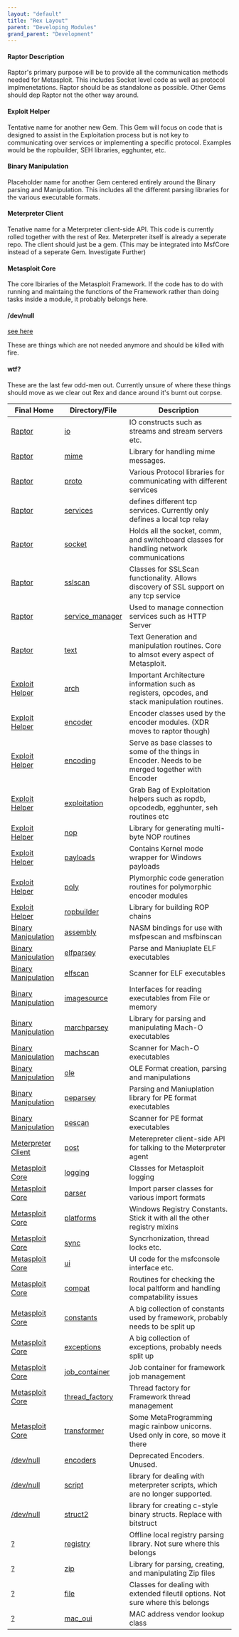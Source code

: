 ```yaml
---
layout: "default"
title: "Rex Layout"
parent: "Developing Modules"
grand_parent: "Development"
---
```


#### Raptor Description
Raptor's primary purpose will be to provide all the communication methods needed for Metasploit. This includes Socket level code as well as protocol implmenetations. Raptor should be as standalone as possible. Other Gems should dep Raptor not the other way around.

#### Exploit Helper
Tentative name for another new Gem. This Gem will focus on code that is designed to assist in the Exploitation process but is not key to communicating over services or implementing a specific protocol. Examples would be the ropbuilder, SEH libraries, egghunter, etc.

#### Binary Manipulation
Placeholder name for another Gem centered entirely around the Binary parsing and Manipulation. This includes all the different parsing libraries for the various executable formats.

#### Meterpreter Client
Tenative name for a Meterpreter client-side API. This code is currently rolled together with the rest of Rex. Meterpreter itself is already a seperate repo. The client should just be a gem. (This may be integrated into MsfCore instead of a seperate Gem. Investigate Further)

#### Metasploit Core
The core lbiraries of the Metasploit Framework. If the code has to do with running and maintaing the functions of the Framework rather than doing tasks inside a module, it probably belongs here.

#### /dev/null
[see here](http://en.wikipedia.org/wiki//dev/null)

These are things which are not needed anymore and should be killed with fire.

#### wtf?
 These are the last few odd-men out. Currently unsure of where these things should move as we clear out Rex and dance around it's burnt out corpse.


| Final Home | Directory/File | Description |
| ---------- | -------------- | ----------- |
| [Raptor](https://github.com/rapid7/raptor/wiki/Rex-code-layout#raptor-description) | [io](https://github.com/rapid7/metasploit-framework/tree/master/lib/rex/io/) | IO constructs such as streams and stream servers etc.|
| [Raptor](https://github.com/rapid7/raptor/wiki/Rex-code-layout#raptor-description) | [mime](https://github.com/rapid7/rex-mime/tree/master/lib/rex/mime/) | Library for handling mime messages. |
| [Raptor](https://github.com/rapid7/raptor/wiki/Rex-code-layout#raptor-description) | [proto](https://github.com/rapid7/metasploit-framework/tree/master/lib/rex/proto) | Various Protocol libraries for communicating with different services |
| [Raptor](https://github.com/rapid7/raptor/wiki/Rex-code-layout#raptor-description) | [services](https://github.com/rapid7/metasploit-framework/tree/master/lib/rex/services) | defines different tcp services. Currently only defines a local tcp relay |
| [Raptor](https://github.com/rapid7/raptor/wiki/Rex-code-layout#raptor-description) | [socket](https://github.com/rapid7/rex-socket) | Holds all the socket, comm, and switchboard classes for handling network communications |
| [Raptor](https://github.com/rapid7/raptor/wiki/Rex-code-layout#raptor-description) | [sslscan](https://github.com/rapid7/metasploit-framework/tree/master/lib/rex/sslscan/) | Classes for SSLScan functionality. Allows discovery of SSL support on any tcp service |
| [Raptor](https://github.com/rapid7/raptor/wiki/Rex-code-layout#raptor-description) | [service_manager](https://github.com/rapid7/metasploit-framework/tree/master/lib/rex/service_manager.rb) | Used to manage connection services such as HTTP Server |
| [Raptor](https://github.com/rapid7/raptor/wiki/Rex-code-layout#raptor-description) | [text](https://github.com/rapid7/metasploit-framework/tree/master/lib/rex/text.rb) | Text Generation and manipulation routines. Core to almsot every aspect of Metasploit. |
| [Exploit Helper](https://github.com/rapid7/raptor/wiki/Rex-code-layout#exploit-helper) | [arch](https://github.com/rapid7/metasploit-framework/tree/master/lib/rex/arch/) | Important Architecture information such as registers, opcodes, and stack manipulation routines. |
| [Exploit Helper](https://github.com/rapid7/raptor/wiki/Rex-code-layout#exploit-helper) | [encoder](https://github.com/rapid7/metasploit-framework/tree/master/lib/rex/encoder/) | Encoder classes used by the encoder modules. (XDR moves to raptor though) |
| [Exploit Helper](https://github.com/rapid7/raptor/wiki/Rex-code-layout#exploit-helper) | [encoding](https://github.com/rapid7/metasploit-framework/tree/master/lib/rex/encoding/) | Serve as base classes to some of the things in Encoder. Needs to be merged together with Encoder |
| [Exploit Helper](https://github.com/rapid7/raptor/wiki/Rex-code-layout#exploit-helper) | [exploitation](https://github.com/rapid7/metasploit-framework/tree/master/lib/rex/exploitation/) | Grab Bag of Exploitation helpers such as ropdb, opcodedb, egghunter, seh routines etc |
| [Exploit Helper](https://github.com/rapid7/raptor/wiki/Rex-code-layout#exploit-helper) | [nop](https://github.com/rapid7/metasploit-framework/tree/master/lib/rex/nop/) | Library for generating multi-byte NOP routines |
| [Exploit Helper](https://github.com/rapid7/raptor/wiki/Rex-code-layout#exploit-helper) | [payloads](https://github.com/rapid7/metasploit-framework/tree/master/lib/rex/payloads/) | Contains Kernel mode wrapper for Windows payloads |
| [Exploit Helper](https://github.com/rapid7/raptor/wiki/Rex-code-layout#exploit-helper) | [poly](https://github.com/rapid7/metasploit-framework/tree/master/lib/rex/poly/) | Plymorphic code generation routines for polymorphic encoder modules |
| [Exploit Helper](https://github.com/rapid7/raptor/wiki/Rex-code-layout#exploit-helper) | [ropbuilder](https://github.com/rapid7/metasploit-framework/tree/master/lib/rex/ropbuilder/) | Library for building ROP chains |
| [Binary Manipulation](https://github.com/rapid7/raptor/wiki/Rex-code-layout#binary-manipulation) | [assembly](https://github.com/rapid7/metasploit-framework/tree/master/lib/rex/assembly/) | NASM bindings for use with msfpescan and msfbinscan |
| [Binary Manipulation](https://github.com/rapid7/raptor/wiki/Rex-code-layout#binary-manipulation) | [elfparsey](https://github.com/rapid7/metasploit-framework/tree/master/lib/rex/elfparsey/) | Parse and Maniuplate ELF executables |
| [Binary Manipulation](https://github.com/rapid7/raptor/wiki/Rex-code-layout#binary-manipulation) | [elfscan](https://github.com/rapid7/metasploit-framework/tree/master/lib/rex/elfscan/) | Scanner for ELF executables |
| [Binary Manipulation](https://github.com/rapid7/raptor/wiki/Rex-code-layout#binary-manipulation) | [imagesource](https://github.com/rapid7/metasploit-framework/tree/master/lib/rex/image_source/) | Interfaces for reading executables from File or memory |
| [Binary Manipulation](https://github.com/rapid7/raptor/wiki/Rex-code-layout#binary-manipulation) | [marchparsey](https://github.com/rapid7/metasploit-framework/tree/master/lib/rex/machparsey/) | Library for parsing and manipulating Mach-O executables |
| [Binary Manipulation](https://github.com/rapid7/raptor/wiki/Rex-code-layout#binary-manipulation) | [machscan](https://github.com/rapid7/metasploit-framework/tree/master/lib/rex/machscan/) | Scanner for Mach-O executables |
| [Binary Manipulation](https://github.com/rapid7/raptor/wiki/Rex-code-layout#binary-manipulation) | [ole](https://github.com/rapid7/metasploit-framework/tree/master/lib/rex/ole/) | OLE Format creation, parsing and manipulations |
| [Binary Manipulation](https://github.com/rapid7/raptor/wiki/Rex-code-layout#binary-manipulation) | [peparsey](https://github.com/rapid7/metasploit-framework/tree/master/lib/rex/peparsey) | Parsing and Maniuplation library for PE format executables|
| [Binary Manipulation](https://github.com/rapid7/raptor/wiki/Rex-code-layout#binary-manipulation) | [pescan](https://github.com/rapid7/metasploit-framework/tree/master/lib/rex/pescan) | Scanner for PE format executables |
| [Meterpreter Client](https://github.com/rapid7/raptor/wiki/Rex-code-layout#meterpreter-client) | [post](https://github.com/rapid7/metasploit-framework/tree/master/lib/rex/post/) | Meterepreter client-side API for talking to the Meterpreter agent |
| [Metasploit Core](https://github.com/rapid7/raptor/wiki/Rex-code-layout#metasploit-core) | [logging](https://github.com/rapid7/metasploit-framework/tree/master/lib/rex/logging/) | Classes for Metasploit logging |
| [Metasploit Core](https://github.com/rapid7/raptor/wiki/Rex-code-layout#metasploit-core) | [parser](https://github.com/rapid7/metasploit-framework/tree/master/lib/rex/parser) | Import parser classes for various import formats |
| [Metasploit Core](https://github.com/rapid7/raptor/wiki/Rex-code-layout#metasploit-core) | [platforms](https://github.com/rapid7/metasploit-framework/tree/master/lib/rex/platforms/) | Windows Registry Constants. Stick it with all the other registry mixins |
| [Metasploit Core](https://github.com/rapid7/raptor/wiki/Rex-code-layout#metasploit-core) | [sync](https://github.com/rapid7/metasploit-framework/tree/master/lib/rex/sync/) | Syncrhonization, thread locks etc. |
| [Metasploit Core](https://github.com/rapid7/raptor/wiki/Rex-code-layout#metasploit-core) | [ui](https://github.com/rapid7/metasploit-framework/tree/master/lib/rex/ui/) | UI code for the msfconsole interface etc.|
| [Metasploit Core](https://github.com/rapid7/raptor/wiki/Rex-code-layout#metasploit-core) | [compat](https://github.com/rapid7/metasploit-framework/tree/master/lib/rex/compat.rb) | Routines for checking the local paltform and handling compatability issues |
| [Metasploit Core](https://github.com/rapid7/raptor/wiki/Rex-code-layout#metasploit-core) | [constants](https://github.com/rapid7/metasploit-framework/tree/master/lib/rex/constants.rb) | A big collection of constants used by framework, probably needs to be split up |
| [Metasploit Core](https://github.com/rapid7/raptor/wiki/Rex-code-layout#metasploit-core) | [exceptions](https://github.com/rapid7/metasploit-framework/tree/master/lib/rex/exceptions.rb) | A big collection of exceptions, probably needs split up |
| [Metasploit Core](https://github.com/rapid7/raptor/wiki/Rex-code-layout#metasploit-core) | [job_container](https://github.com/rapid7/metasploit-framework/tree/master/lib/rex/job_container.rb) | Job container for framework job management |
| [Metasploit Core](https://github.com/rapid7/raptor/wiki/Rex-code-layout#metasploit-core) | [thread_factory](https://github.com/rapid7/metasploit-framework/tree/master/lib/rex/thread_factory.rb) | Thread factory for Framework thread management |
| [Metasploit Core](https://github.com/rapid7/raptor/wiki/Rex-code-layout#metasploit-core) | [transformer](https://github.com/rapid7/metasploit-framework/tree/master/lib/rex/transformer.rb) | Some MetaProgramming magic rainbow unicorns. Used only in core, so move it there |
| [/dev/null](https://github.com/rapid7/raptor/wiki/Rex-code-layout#devnull) | [encoders](https://github.com/rapid7/metasploit-framework/tree/master/lib/rex/encoders/) | Deprecated Encoders. Unused.|
| [/dev/null](https://github.com/rapid7/raptor/wiki/Rex-code-layout#devnull) | [script](https://github.com/rapid7/metasploit-framework/tree/master/lib/rex//script/) | library for dealing with meterpreter scripts, which are no longer supported. |
| [/dev/null](https://github.com/rapid7/raptor/wiki/Rex-code-layout#devnull) | [struct2](https://github.com/rapid7/metasploit-framework/tree/master/lib/rex/struct2/) | library for creating c-style binary structs. Replace with bitstruct |
| [?](https://github.com/rapid7/raptor/wiki/Rex-code-layout#wtf) | [registry](https://github.com/rapid7/metasploit-framework/tree/master/lib/rex/registry/) |  Offline local registry parsing library. Not sure where this belongs |
| [?](https://github.com/rapid7/raptor/wiki/Rex-code-layout#wtf) | [zip](https://github.com/rapid7/metasploit-framework/tree/master/lib/rex/zip/) | Library for parsing, creating, and manipulating Zip files |
| [?](https://github.com/rapid7/raptor/wiki/Rex-code-layout#wtf) | [file](https://github.com/rapid7/metasploit-framework/tree/master/lib/rex/file.rb) | Classes for dealing with extended fileutil options. Not sure where this belongs |
| [?](https://github.com/rapid7/raptor/wiki/Rex-code-layout#wtf) | [mac_oui](https://github.com/rapid7/metasploit-framework/tree/master/lib/rex/mac_oui.rb) | MAC address vendor lookup class |
